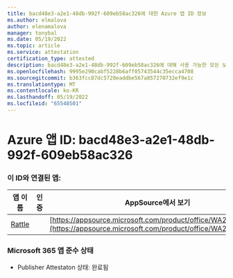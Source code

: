 ```yaml
---
title: bacd48e3-a2e1-48db-992f-609eb58ac326에 대한 Azure 앱 ID 정보
ms.author: elmalova
author: elenamalova
manager: tonybal
ms.date: 05/19/2022
ms.topic: article
ms.service: attestation
certification_type: attested
description: bacd48e3-a2e1-48db-992f-609eb58ac326에 대해 사용 가능한 모든 보안 및 규정 준수 정보입니다.
ms.openlocfilehash: 9995e290cabf5228b6aff05743544c35ecca4708
ms.sourcegitcommit: b363fcc87dc5720eaddbe567a857270732ef9e1c
ms.translationtype: MT
ms.contentlocale: ko-KR
ms.lasthandoff: 05/19/2022
ms.locfileid: "65548501"
---
```

# <a name="azure-app-id-bacd48e3-a2e1-48db-992f-609eb58ac326"></a>Azure 앱 ID: bacd48e3-a2e1-48db-992f-609eb58ac326


### <a name="apps-associated-with-this-id"></a>이 ID와 연결된 앱:
| **앱 이름** | **인증** | **AppSource에서 보기** |
|--------------|---------------|-----------------------|
| [Rattle](../forward/WA200004030.md) |  | [https://appsource.microsoft.com/product/office/WA200004030](https://appsource.microsoft.com/product/office/WA200004030) |

### <a name="microsoft-365-app-compliance-status"></a>Microsoft 365 앱 준수 상태
- Publisher Attestaton 상태: 완료됨
